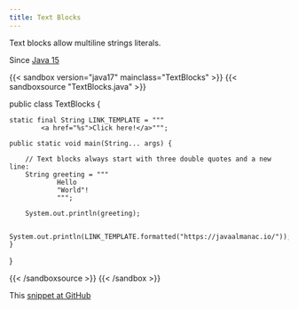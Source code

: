 ```yaml
---
title: Text Blocks
---
```


Text blocks allow multiline strings literals.

Since [Java 15](/jdk/15/)

{{< sandbox version="java17" mainclass="TextBlocks" >}}
{{< sandboxsource "TextBlocks.java" >}}

public class TextBlocks {

	static final String LINK_TEMPLATE = """
			<a href="%s">Click here!</a>""";

	public static void main(String... args) {

		// Text blocks always start with three double quotes and a new line:
		String greeting = """
				Hello
				"World"!
				""";

		System.out.println(greeting);

		System.out.println(LINK_TEMPLATE.formatted("https://javaalmanac.io/"));
	}

}

{{< /sandboxsource >}}
{{< /sandbox >}}

This [snippet at GitHub](https://github.com/marchof/io.javaalmanac.snippets/tree/master/src/main/java/io/javaalmanac/snippets/language/TextBlocks.java)
